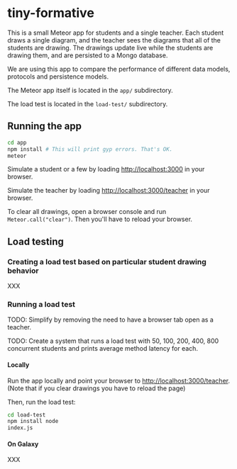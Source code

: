 # tiny-formative

This is a small Meteor app for students and a single teacher. Each
student draws a single diagram, and the teacher sees the diagrams that
all of the students are drawing. The drawings update live while the
students are drawing them, and are persisted to a Mongo database.

We are using this app to compare the performance of different data
models, protocols and persistence models.

The Meteor app itself is located in the `app/` subdirectory.

The load test is located in the `load-test/` subdirectory.

## Running the app

```sh
cd app
npm install # This will print gyp errors. That's OK.
meteor
```

Simulate a student or a few by loading
[http://localhost:3000](http://localhost:3000) in your browser.

Simulate the teacher by loading
[http://localhost:3000/teacher](http://localhost:3000/teacher) in your
browser.

To clear all drawings, open a browser console and run
`Meteor.call("clear")`. Then you'll have to reload your browser.

## Load testing

### Creating a load test based on particular student drawing behavior

XXX

### Running a load test

TODO: Simplify by removing the need to have a browser tab open as a
teacher.

TODO: Create a system that runs a load test with 50, 100, 200, 400,
800 concurrent students and prints average method latency for each.

#### Locally

Run the app locally and point your browser to
[http://localhost:3000/teacher](http://localhost:3000/teacher). (Note
that if you clear drawings you have to reload the page)

Then, run the load test:
```sh
cd load-test
npm install node
index.js
```

#### On Galaxy

XXX



